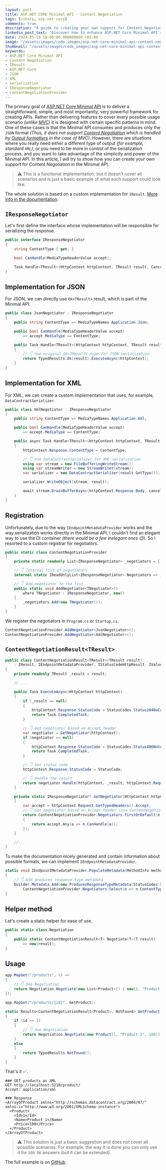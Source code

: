 ```yaml
---
layout: post
title: ASP.NET CORE Minimal API - Content Negotiation
tags: [csharp, asp.net core]
comments: true
description: "A guide to creating your own support for Content Negotiation in ASP.NET Core Minimal API by developing a custom 'IResult' implementation."
linkedin_post_text: "Discover how to enhance ASP.NET Core Minimal API's capabilities with your own support for content negotiation. Learn the step-by-step process, complete with code examples. 💻🎓🔧 #ASPNET #MinimalAPI #ContentNegotiation #CodingTutorial Read more here: {placeholder for blog post link}"
date: 2024-05-19 18:00:00.000000000 +01:00 
image: "/assets/images/code_images/asp-net-core-minimal-api-content-negotiation/cover.png"
thumbnail: "/assets/images/code_images/asp-net-core-minimal-api-content-negotiation/cover.png"
keywords:
- ASP.NET Core Minimal API
- Content Negotiation
- IResult
- ASP.NET Core
- JSON
- XML
- serialization
- IResponseNegotiator
- ContentNegotiationProvider
---
```


The primary goal of [ASP.NET Core Minimal API](https://learn.microsoft.com/en-us/aspnet/core/fundamentals/minimal-apis/overview?view=aspnetcore-8.0) is to deliver a straightforward, simple, and most importantly, very powerful framework for creating APIs. Rather than delivering features to cover every possible usage scenario *(unlike [MVC](https://learn.microsoft.com/en-us/aspnet/core/tutorials/choose-web-ui?view=aspnetcore-8.0))* it is designed with certain specific patterns in mind. One of these cases is that the Minimal API consumes and produces only the `JSON` format *(Thus, it does not support [Content Negotiation](https://developer.mozilla.org/en-US/docs/Web/HTTP/Content_negotiation) which is handled by [Output formatters](https://learn.microsoft.com/en-us/aspnet/core/web-api/advanced/formatting?view=aspnetcore-8.0#content-negotiation) in the case of MVC)*.
However, there are situations where you really need either a different type of output *(for example, standard `XML`)*, or you need to be more in control of the serialization process, and you want to take advantage of the simplicity and power of the Minimal API. In this article, I will try to show how you can create your own support for Content Negotiation in the Minimal API.

> ⚠️ This is a functional implementation, but it doesn't cover all scenarios and is just a basic example of what such support could look like.

The whole solution is based on a custom implementation for `IResult`. [More info in the documentation](https://learn.microsoft.com/en-us/aspnet/core/fundamentals/minimal-apis/responses?view=aspnetcore-8.0).

## `IResponseNegotiator`

Let's first define the interface whose implementation will be responsible for serializing the response.

```csharp
public interface IResponseNegotiator
{
    string ContentType { get; }

    bool CanHandle(MediaTypeHeaderValue accept);

    Task Handle<TResult>(HttpContext httpContext, TResult result, CancellationToken cancellationToken);
}
```

## Implementation for JSON

For JSON, we can directly use `Ok<TResult>` result, which is part of the Minimal API.

```csharp
public class JsonNegotiator : IResponseNegotiator
{
    public string ContentType => MediaTypeNames.Application.Json;

    public bool CanHandle(MediaTypeHeaderValue accept)
        => accept.MediaType == ContentType;

    public Task Handle<TResult>(HttpContext httpContext, TResult result, CancellationToken cancellationToken)
    {
        // 👇 Use original Ok<TResult> type for JSON serialization
        return TypedResults.Ok(result).ExecuteAsync(httpContext);
    }
}
```

## Implementation for XML

For XML, we can create a custom implementation that uses, for example, `DataContractSerializer`.

```csharp
public class XmlNegotiator : IResponseNegotiator
{
    public string ContentType => MediaTypeNames.Application.Xml;

    public bool CanHandle(MediaTypeHeaderValue accept)
        => accept.MediaType == ContentType;

    public async Task Handle<TResult>(HttpContext httpContext, TResult result, CancellationToken cancellationToken)
    {
        httpContext.Response.ContentType = ContentType;

        // 👇 Use DataContractSerializer for XML serialization
        using var stream = new FileBufferingWriteStream();
        using var streamWriter = new StreamWriter(stream);
        var serializer = new DataContractSerializer(result.GetType());

        serializer.WriteObject(stream, result);

        await stream.DrainBufferAsync(httpContext.Response.Body, cancellationToken);
    }
}
```

## Registration

Unfortunately, due to the way `IEndpointMetadataProvider` works and the way serialization works directly in the Minimal API, I couldn't find an elegant way to use the DI container *(there would be a few inelegant ones 😊).* So I resorted to a custom registrar for negotiators.

```csharp
public static class ContentNegotiationProvider
{
    private static readonly List<IResponseNegotiator> _negotiators = [];

    // 👇 Internal list of negotiators
    internal static IReadOnlyList<IResponseNegotiator> Negotiators => _negotiators;

    // 👇 Add negotiator to the list
    public static void AddNegotiator<TNegotiator>()
        where TNegotiator : IResponseNegotiator, new()
    {
        _negotiators.Add(new TNegotiator());
    }
}
```

We register the negotiators in `Program.cs` or `Startup.cs`.

```csharp
ContentNegotiationProvider.AddNegotiator<JsonNegotiator>();
ContentNegotiationProvider.AddNegotiator<XmlNegotiator>();
```

## `ContentNegotiationResult<TResult>`

```csharp
public class ContentNegotiationResult<TResult>(TResult result)
    : IResult, IEndpointMetadataProvider, IStatusCodeHttpResult, IValueHttpResult
{
    private readonly TResult _result = result;

    // ...

    public Task ExecuteAsync(HttpContext httpContext)
    {
        if (_result == null)
        {
            httpContext.Response.StatusCode = StatusCodes.Status204NoContent;
            return Task.CompletedTask;
        }

        // 👇 Get negotiator based on Accept header
        var negotiator = GetNegotiator(httpContext);
        if (negotiator == null)
        {
            httpContext.Response.StatusCode = StatusCodes.Status406NotAcceptable;
            return Task.CompletedTask;
        }

        // 👇 Set status code
        httpContext.Response.StatusCode = StatusCode;

        // 👇 Handle the result
        return negotiator.Handle(httpContext, _result, httpContext.RequestAborted);
    }

    private static IResponseNegotiator? GetNegotiator(HttpContext httpContext)
    {
        var accept = httpContext.Request.GetTypedHeaders().Accept;
        // 👇 Get negotiator based on Accept header (use ContentNegotiationProvider)
        return ContentNegotiationProvider.Negotiators.FirstOrDefault(n =>
        {
            return accept.Any(a => n.CanHandle(a));
        });
    }

    //...
}
```

To make the documentation nicely generated and contain information about possible formats, we can implement `IEndpointMetadataProvider`.

```csharp
static void IEndpointMetadataProvider.PopulateMetadata(MethodInfo method, EndpointBuilder builder)
{
    // 👇 Add produces response type metadata
    builder.Metadata.Add(new ProducesResponseTypeMetadata(StatusCodes.Status200OK, typeof(TResult),
        ContentNegotiationProvider.Negotiators.Select(n => n.ContentType).ToArray()));
}
```

## Helper method

Let's create a static helper for ease of use.

```csharp
public static class Negotiation
{
    public static ContentNegotiationResult<T> Negotiate<T>(T result)
        => new(result);
}
```

## Usage

```csharp
app.MapGet("/products", () =>
{
    // 👇 Use Negotiation
    return Negotiation.Negotiate(new List<Product>() { new(1, "Product 1", 100) });
});

app.MapGet("/products/{id}", GetProduct);

static Results<ContentNegotiationResult<Product>, NotFound> GetProduct(int id)
{
    if (id == 1)
    {
        // 👇 Use Negotiation
        return Negotiation.Negotiate(new Product(1, "Product 1", 100));
    }
    else
    {
        return TypedResults.NotFound();
    }
}
```

That's it ✅.

```http
### GET products as XML
GET http://localhost:5210/product/
Accept: application/xml

### Response
<ArrayOfProduct xmlns="http://schemas.datacontract.org/2004/07/" xmlns:i="http://www.w3.org/2001/XMLSchema-instance">
  <Product>
    <Id>1</Id>
    <Name>Product 1</Name>
    <Price>100</Price>
  </Product>
</ArrayOfProduct>
```

> ⚠️ This solution is just a basic suggestion and does not cover all possible scenarios. 
> For example, the way it is done you can only use it for `200 OK` answers (but it can be extended).


The full example is on [GitHub](https://github.com/Burgyn/Samples.ContentNegotion).
